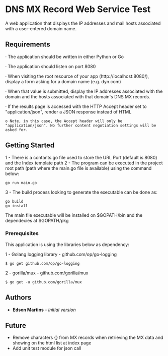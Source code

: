 # DNS MX Record Web Service Test

A web application that displays the IP addresses and mail hosts associated with a user-entered domain name.

## Requirements
· The application should be written in either Python or Go

· The application should listen on port 8080

· When visiting the root resource of your app (http://localhost:8080/), display a form asking for a domain name (e.g. dyn.com)

· When that value is submitted, display the IP addresses associated with the domain and the hosts associated with that domain's DNS MX records.

· If the results page is accessed with the HTTP Accept header set to "application/json", render a JSON response instead of HTML

    o Note, in this case, the Accept header will only be "application/json". No further content negotiation settings will be asked for.

## Getting Started

 1 - There is a contants.go file used to store the URL Port (default is 8080) and the Index template path
 2 - The program can be executed in the project root path (path where the main.go file is available) using the command below:
 ```
 go run main.go
 ```
 3 - The build process looking to generate the executable can be done as:
 ```
 go build
 go install
 ```
 The main file executable will be installed on $GOPATH/bin and the dependecies at $GOPATH/pkg

### Prerequisites

 This application is using the libraries below as dependency:

 1 - Golang logging library - github.com/op/go-logging
 ```
 $ go get github.com/op/go-logging
 ```
 2 - gorilla/mux - github.com/gorilla/mux
 ```
 $ go get -u github.com/gorilla/mux
 ```

## Authors

* **Edson Martins** - *Initial version*

## Future

* Remove characters {} from MX records when retrieving the MX data and showing on the html list at index page
* Add unit test module for json call
